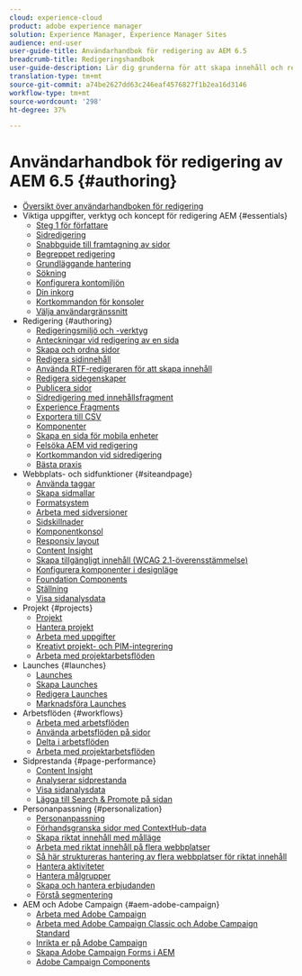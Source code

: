 ```yaml
---
cloud: experience-cloud
product: adobe experience manager
solution: Experience Manager, Experience Manager Sites
audience: end-user
user-guide-title: Användarhandbok för redigering av AEM 6.5
breadcrumb-title: Redigeringshandbok
user-guide-description: Lär dig grunderna för att skapa innehåll och redigering i AEM.
translation-type: tm+mt
source-git-commit: a74be2627dd63c246eaf4576827f1b2ea16d3146
workflow-type: tm+mt
source-wordcount: '298'
ht-degree: 37%

---
```



# Användarhandbok för redigering av AEM 6.5 {#authoring}

+ [Översikt över användarhandboken för redigering](home.md)
+ Viktiga uppgifter, verktyg och koncept för redigering AEM {#essentials}
   + [Steg 1 för författare](first-steps.md)
   + [Sidredigering](page-authoring.md)
   + [Snabbguide till framtagning av sidor](qg-page-authoring.md)
   + [Begreppet redigering](author.md)
   + [Grundläggande hantering](basic-handling.md)
   + [Sökning](search.md)
   + [Konfigurera kontomiljön](user-properties.md)
   + [Din inkorg](inbox.md)
   + [Kortkommandon för konsoler](keyboard-shortcuts.md)
   + [Välja användargränssnitt](select-ui.md)
+ Redigering {#authoring}
   + [Redigeringsmiljö och -verktyg](author-environment-tools.md)
   + [Anteckningar vid redigering av en sida](annotations.md)
   + [Skapa och ordna sidor](managing-pages.md)
   + [Redigera sidinnehåll](editing-content.md)
   + [Använda RTF-redigeraren för att skapa innehåll](rich-text-editor.md)
   + [Redigera sidegenskaper](editing-page-properties.md)
   + [Publicera sidor](publishing-pages.md)
   + [Sidredigering med innehållsfragment](content-fragments.md)
   + [Experience Fragments](experience-fragments.md)
   + [Exportera till CSV](csv-export.md)
   + [Komponenter](default-components.md)
   + [Skapa en sida för mobila enheter](mobile.md)
   + [Felsöka AEM vid redigering](troubleshooting.md)
   + [Kortkommandon vid sidredigering](page-authoring-keyboard-shortcuts.md)
   + [Bästa praxis](best-practices.md)
+ Webbplats- och sidfunktioner {#siteandpage}
   + [Använda taggar](tags.md)
   + [Skapa sidmallar](templates.md)
   + [Formatsystem](style-system.md)
   + [Arbeta med sidversioner](working-with-page-versions.md)
   + [Sidskillnader](page-diff.md)
   + [Komponentkonsol](default-components-console.md)
   + [Responsiv layout](responsive-layout.md)
   + [Content Insight](content-insights.md)
   + [Skapa tillgängligt innehåll (WCAG 2.1-överensstämmelse)](creating-accessible-content.md)
   + [Konfigurera komponenter i designläge](default-components-designmode.md)
   + [Foundation Components](default-components-foundation.md)
   + [Ställning](scaffolding.md)
   + [Visa sidanalysdata](page-analytics-using.md)
+ Projekt {#projects}
   + [Projekt](projects.md)
   + [Hantera projekt](touch-ui-managing-projects.md)
   + [Arbeta med uppgifter](task-content.md)
   + [Kreativt projekt- och PIM-integrering](managing-product-information.md)
   + [Arbeta med projektarbetsflöden](projects-with-workflows.md)
+ Launches {#launches}
   + [Launches](launches.md)
   + [Skapa Launches](launches-creating.md)
   + [Redigera Launches](launches-editing.md)
   + [Marknadsföra Launches](launches-promoting.md)
+ Arbetsflöden {#workflows}
   + [Arbeta med arbetsflöden](workflows.md)
   + [Använda arbetsflöden på sidor](workflows-applying.md)
   + [Delta i arbetsflöden](workflows-participating.md)
   + [Arbeta med projektarbetsflöden](https://experienceleague.adobe.com/docs/experience-manager-65/authoring/projects/projects-with-workflows.html)
+ Sidprestanda {#page-performance}
   + [Content Insight](https://experienceleague.adobe.com/docs/experience-manager-65/authoring/siteandpage/content-insights.html)
   + [Analyserar sidprestanda](ci-analyze.md)
   + [Visa sidanalysdata](pa-using.md)
   + [Lägga till Search &amp; Promote på sidan](search-and-promote.md)
+ Personanpassning {#personalization}
   + [Personanpassning](personalization.md)
   + [Förhandsgranska sidor med ContextHub-data](ch-previewing.md)
   + [Skapa riktat innehåll med målläge](content-targeting-touch.md)
   + [Arbeta med riktat innehåll på flera webbplatser](multisite-support-targeted-content.md)
   + [Så här struktureras hantering av flera webbplatser för riktat innehåll](technical-multisite-targeted.md)
   + [Hantera aktiviteter](activitylib.md)
   + [Hantera målgrupper](managing-audiences.md)
   + [Skapa och hantera erbjudanden](offerlib.md)
   + [Förstå segmentering](segmentation-overview.md)
+ AEM och Adobe Campaign {#aem-adobe-campaign}
   + [Arbeta med Adobe Campaign](adobe-campaign.md)
   + [Arbeta med Adobe Campaign Classic och Adobe Campaign Standard](campaign.md)
   + [Inrikta er på Adobe Campaign](target-adobe-campaign.md)
   + [Skapa Adobe Campaign Forms i AEM](adobe-campaign-forms.md)
   + [Adobe Campaign Components](adobe-campaign-components.md)
